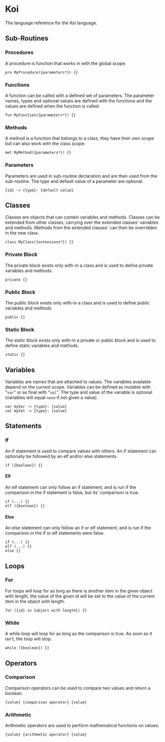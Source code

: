 # Koi
The language reference for the Koi language.

## Sub-Routines
### Procedures
A procedure is function that works in with the global scope.
```
pro MyProcedure({parameters*}) {}
```
### Functions
A function can be called with a defined set of parameters. The parameter names, types and optional values are defined with the functions and the values are defined when the function is called.
```
fun MyFunction({parameters*}) {}
```
### Methods
A method is a function that belongs to a class, they have their own scope but can also work with the class scope.
```
met MyMethod({parameters*}) {}
```
### Parameters
Parameters are used in sub-routine declaration and are then used from the sub-routine. The type and default value of a parameter are optional.
```
{id} -> {type}: {default value}
```

## Classes
Classes are objects that can contain variables and methods. Classes can be extended from other classes, carrying over the extended classes' variables and methods. Methods from the extended classes' can then be overridden in the new class.
```
class MyClass({extensions*}) {}
```
### Private Block
The private block exists only with-in a class and is used to define private variables and methods.
```
private {}
```
### Public Block
The public block exists only with-in a class and is used to define public variables and methods.
```
public {}
```
### Static Block
The static block exists only with-in a private or public block and is used to define static variables and methods.
```
static {}
```

## Variables
Variables are names that are attached to values. The variables available depend on the current scope. Variables can be defined as mutable with "`var`" or as final with "`val`". The type and value of the variable is optional (variables will equal `none` if not given a value).
```
var myVar -> {type}: {value}
val myVal -> {type}: {value}
```

## Statements
### If
An if statement is used to compare values with others. An if statement can optionally be followed by an elf and/or else statements.
```
if ({boolean}) {}
```
#### Elf
An elf statement can only follow an if statement, and is run if the comparison in the if statement is false, but its' comparison is true.
```
if (...) {}
elf ({boolean}) {}
```
#### Else
An else statement can only follow an if or elf statement, and is run if the comparison in the if or elf statements were false.
```
if (...) {}
elf (...) {}
else {}
```

## Loops
### For
For loops will loop for as long as there is another item in the given object with length, the value of the given id will be set to the value of the current item in the object with length.
```
for ({id} in {object with length}) {}
```
### While
A while loop will loop for as long as the comparison is true. As soon as it isn't, the loop will stop.
```
while ({boolean}) {}
```

## Operators
### Comparison
Comparison operators can be used to compare two values and return a boolean.
```
{value} {comparison operator} {value}
```
### Arithmetic
Arithmetic operators are used to perform mathematical functions on values.
```
{value} {arithmetic operator} {value}
```
